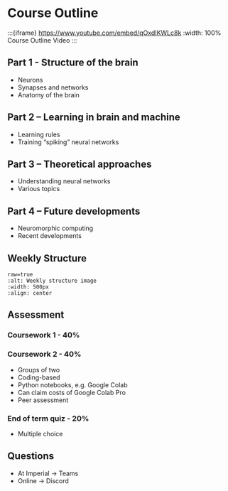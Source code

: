 # Course Outline

:::{iframe} https://www.youtube.com/embed/qOxdIKWLc8k
:width: 100%
Course Outline Video
:::

## Part 1 - Structure of the brain
* Neurons
* Synapses and networks
* Anatomy of the brain

## Part 2 – Learning in brain and machine
* Learning rules
* Training “spiking” neural networks

## Part 3 – Theoretical approaches
* Understanding neural networks
* Various topics

## Part 4 – Future developments
* Neuromorphic computing
* Recent developments

## Weekly Structure

```{image} weekly-structure.png
raw=true
:alt: Weekly structure image
:width: 500px
:align: center
```

## Assessment
### Coursework 1 - 40%
### Coursework 2 - 40%
* Groups of two
* Coding-based
* Python notebooks, e.g. Google Colab
* Can claim costs of Google Colab Pro
* Peer assessment

### End of term quiz - 20%
* Multiple choice

## Questions
* At Imperial → Teams
* Online → Discord 